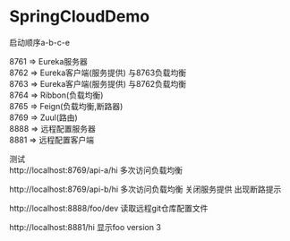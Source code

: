 # SpringCloudDemo  
  
启动顺序a-b-c-e  
  
8761 => Eureka服务器  
8762 => Eureka客户端(服务提供) 与8763负载均衡  
8763 => Eureka客户端(服务提供) 与8762负载均衡  
8764 => Ribbon(负载均衡)  
8765 => Feign(负载均衡,断路器)  
8769 => Zuul(路由)  
8888 => 远程配置服务器  
8881 => 远程配置客户端  
  
测试  
http://localhost:8769/api-a/hi 多次访问负载均衡  
  
http://localhost:8769/api-b/hi 多次访问负载均衡 关闭服务提供 出现断路提示  
  
http://localhost:8888/foo/dev 读取远程git仓库配置文件  
  
http://localhost:8881/hi 显示foo version 3  
  